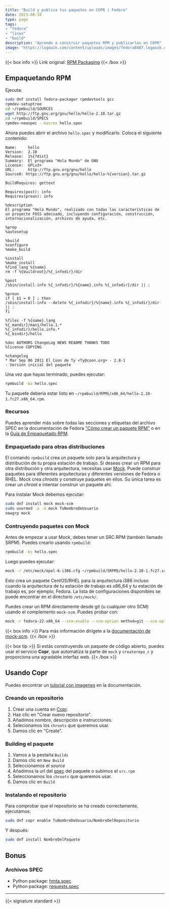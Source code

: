 ```yaml
---
title: "Build y publica tus paquetes en COPR | Fedora"
date: 2023-08-18
type: page
tags: 
- "fedora"
- "linux"
- "build"
description: "Aprende a construir paquetes RPM y publicarlos en COPR"
image: "https://logowik.com/content/uploads/images/fedora8487.logowik.com.webp"
---
```


{{< box info >}}
Link original: [RPM Packaging](https://developer.fedoraproject.org/deployment/rpm/about.html)
{{< /box >}}

## Empaquetando RPM

Ejecuta:

```bash
sudo dnf install fedora-packager rpmdevtools gcc
rpmdev-setuptree
cd ~/rpmbuild/SOURCES
wget http://ftp.gnu.org/gnu/hello/hello-2.10.tar.gz
cd ~/rpmbuild/SPECS
rpmdev-newspec --macros hello.spec
```

Ahora puedes abrir el archivo `hello.spec` y modificarlo. Coloca el siguiente contenido:

```rpm
Name:     hello
Version:  2.10
Release:  1%{?dist}
Summary:  El programa "Hola Mundo" de GNU
License:  GPLv3+
URL:      http://ftp.gnu.org/gnu/hello
Source0: https://ftp.gnu.org/gnu/hello/hello-%{version}.tar.gz

BuildRequires: gettext

Requires(post): info
Requires(preun): info

%description
El programa "Hola Mundo", realizado con todas las características de un proyecto FOSS adecuado, incluyendo configuración, construcción, internacionalización, archivos de ayuda, etc.

%prep
%autosetup

%build
%configure
%make_build

%install
%make_install
%find_lang %{name}
rm -f %{buildroot}/%{_infodir}/dir

%post
/sbin/install-info %{_infodir}/%{name}.info %{_infodir}/dir || :

%preun
if [ $1 = 0 ] ; then
/sbin/install-info --delete %{_infodir}/%{name}.info %{_infodir}/dir || :
fi

%files -f %{name}.lang
%{_mandir}/man1/hello.1.*
%{_infodir}/hello.info.*
%{_bindir}/hello

%doc AUTHORS ChangeLog NEWS README THANKS TODO
%license COPYING

%changelog
* Mar Sep 06 2011 El Coon de Ty <Ty@coon.org> - 2.8-1
- Versión inicial del paquete
```

Una vez que hayas terminado, puedes ejecutar:

```bash
rpmbuild -ba hello.spec
```

Tu paquete debería estar listo en `~/rpmbuild/RPMS/x86_64/hello-2.10-1.fc27.x86_64.rpm`.

### Recursos
Puedes aprender más sobre todas las secciones y etiquetas del archivo SPEC en la documentación de Fedora ["Cómo crear un paquete RPM"](https://fedoraproject.org/wiki/How_to_create_an_RPM_package) o en la [Guía de Empaquetado RPM](https://rpm-packaging-guide.github.io/).

### Empaquetado para otras distribuciones
El comando `rpmbuild` crea un paquete solo para la arquitectura y distribución de tu propia estación de trabajo. Si deseas crear un RPM para otra distribución y otra arquitectura, necesitas usar [Mock](https://github.com/rpm-software-management/mock/wiki). Puede construir paquetes para diferentes arquitecturas y diferentes versiones de Fedora o RHEL. Mock crea *chroots* y construye paquetes en ellos. Su única tarea es crear un *chroot* e intentar construir un paquete ahí.

Para instalar Mock debemos ejecutar:

```bash
sudo dnf install mock mock-scm
sudo usermod -a -G mock TuNombreDeUsuario
newgrp mock
```

### Contruyendo paquetes con Mock
Antes de empezar a usar Mock, debes tener un SRC.RPM (también llamado SRPM). Puedes crearlo usando `rpmbuild`:

```bash
rpmbuild -bs hello.spec
```

Luego puedes ejecutar:

```bash
mock -r /etc/mock/epel-6-i386.cfg ~/rpmbuild/SRPMS/hello-2.10-1.fc27.src.rpm
```

Esto crea un paquete CentOS/RHEL para la arquitectura i386 incluso cuando la arquitectura de tu estación de trabajo es x86_64 y tu estación de trabajo es, por ejemplo, Fedora. La lista de configuraciones disponibles se puede encontrar en el directorio `/etc/mock/`.

Puedes crear un RPM directamente desde git (u cualquier otro SCM) usando el complemento `mock-scm`. Puedes probar con:

```bash
mock -r fedora-22-x86_64 --scm-enable --scm-option method=git --scm-option package=PKG --scm-option git_get=set --scm-option spec=YOUR.SPEC --scm-option branch=master --scm-option write_tar=True --scm-option git_get='git clone git@git_ip_address:SCM_PKG.git SCM_PKG'
```

{{< box info >}}
Para más información dirígete a la [documentación de mock-scm](https://fedoraproject.org/wiki/Projects/Mock/Plugin/Scm).
{{< /box >}}

{{< box tip >}}
Si estás construyendo un paquete de código abierto, puedes usar el servicio **Copr**, que automatiza la parte de `mock` y `createrepo_c` y proporciona una agradable interfaz web.
{{< /box >}}

## Usando Copr

Puedes encontrar un [tutorial con imagenes](https://docs.pagure.org/copr.copr/screenshots_tutorial.html#screenshots-tutorial) en la documentación.

### Creando un repositorio

1. Crear una cuenta en [Copr](https://copr.fedorainfracloud.org/).
2. Haz clic en "Crear nuevo repositorio".
3. Añadimos nombre, descripción e instrucciones.
4. Selecionamos los `chroots` que queremos usar.
5. Damos clic en "Create".

### Building el paquete

1. Vamos a la pestaña `Builds`
2. Damos clic en `New Build`
3. Seleccionamos el *source*
4. Añadimos la url del [spec](https://fedoraproject.org/wiki/How_to_create_an_RPM_package#Create_a_spec_file) del paquete o subimos el `src.rpm`
5. Seleccionamos los `chroots` que queremos usar.
6. Damos clic en `Build`

### Instalando el repositorio

Para comprobar que el repositorio se ha creado correctamente, ejecutamos:

```bash
sudo dnf copr enable TuNombreDeUsuario/NombreDelRepositorio
```

Y después:

```bash
sudo dnf install NombreDelPaquete
```

## Bonus

### Archivos SPEC

- Python package: [hmta.spec](https://github.com/Rooyca/hmta/blob/master/hmta.spec)
- Python package: [requests.spec](https://src.fedoraproject.org/rpms/python-requests//blob/rawhide/f/python-requests.spec)

---

{{< signature standard >}}


